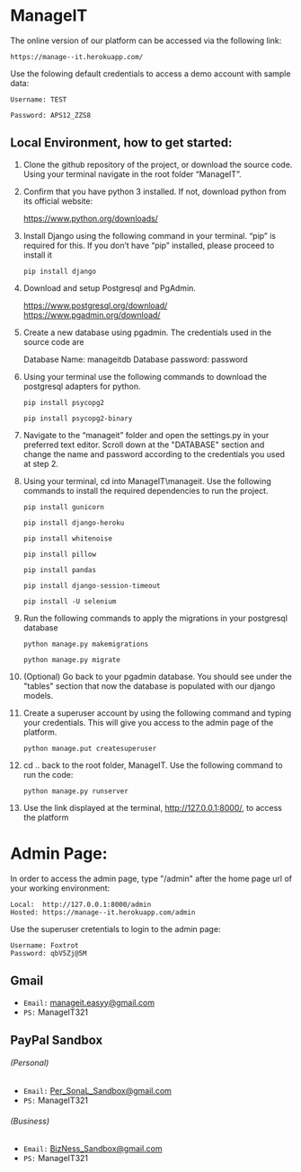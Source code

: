 # ManageIT

The online version of our platform can be accessed via the following link:

    https://manage--it.herokuapp.com/

Use the folowing default credentials to access a demo account with sample data:

    Username: TEST

    Password: APS12_ZZS8

## Local Environment, how to get started:
1. Clone the github repository of the project, or download the source code. Using your terminal navigate in the root folder “ManageIT”.

2. Confirm that you have python 3 installed. If not, download python from its official website:

    https://www.python.org/downloads/

3. Install Django using the following command in your terminal. “pip” is required for this. If you don’t have “pip” installed, please proceed to install it

    `pip install django`
    
5. Download and setup Postgresql and PgAdmin.

    https://www.postgresql.org/download/
    https://www.pgadmin.org/download/ 
    
5. Create a new database using pgadmin. The credentials used in the source code are

    Database Name: manageitdb
    Database password: password
    
6. Using your terminal use the following commands to download the postgresql adapters for python.

    `pip install psycopg2`
    
    `pip install psycopg2-binary`
    
7. Navigate to the “manageit” folder and open the settings.py in your preferred text editor. Scroll down at the "DATABASE" section and change the name and password according to the credentials you used at step 2.

9. Using your terminal, cd into ManageIT\manageit. Use the following commands to install the required dependencies to run the project.

    `pip install gunicorn`
    
    `pip install django-heroku`
    
    `pip install whitenoise`
    
    `pip install pillow`
    
    `pip install pandas`
    
    `pip install django-session-timeout`
    
    `pip install -U selenium`
    
9. Run the following commands to apply the migrations in your postgresql database

    `python manage.py makemigrations`
    
    `python manage.py migrate `
    
10. (Optional) Go back to your pgadmin database. You should see under the "tables" section that now the database is populated with our django models.

11. Create a superuser account by using the following command and typing your credentials. This will give you access to the admin page of the platform.

     `python manage.put createsuperuser`
     
12. cd .. back to the root folder, ManageIT. Use the following command to run the code:

    `python manage.py runserver`
    
13. Use the link displayed at the terminal, http://127.0.0.1:8000/, to access the platform

# Admin Page:

In order to access the admin page, type "/admin" after the home page url of your working environment:

    Local:  http://127.0.0.1:8000/admin
    Hosted: https://manage--it.herokuapp.com/admin

Use the superuser cretentials to login to the admin page:

    Username: Foxtrot
    Password: qbV5Zj@5M

## Gmail
- `Email:` manageit.easyy@gmail.com
- `PS:` ManageIT321


## PayPal Sandbox

###### (Personal)
- `Email:` Per_SonaL_Sandbox@gmail.com
- `PS:` ManageIT321

###### (Business)
- `Email:` BizNess_Sandbox@gmail.com
- `PS:` ManageIT321
